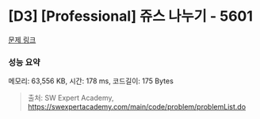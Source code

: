 # [D3] [Professional] 쥬스 나누기 - 5601 

[문제 링크](https://swexpertacademy.com/main/code/problem/problemDetail.do?contestProbId=AWXGAylqcdYDFAUo) 

### 성능 요약

메모리: 63,556 KB, 시간: 178 ms, 코드길이: 175 Bytes



> 출처: SW Expert Academy, https://swexpertacademy.com/main/code/problem/problemList.do